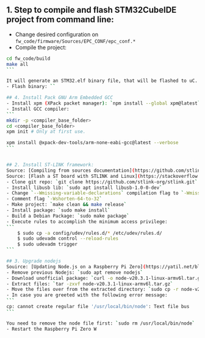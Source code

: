 ## 1. Step to compile and flash STM32CubeIDE project from command line:
- Change desired configuration on `fw_code/firmware/Sources/EPC_CONF/epc_conf.*`
- Compile the project: 
````sh
cd fw_code/build
make all
```

It will generate an STM32.elf binary file, that will be flashed to uC.
- Flash binary: ``

## 4. Install Pack GNU Arm Embedded GCC
- Install xpm (XPack packet manager): `npm install --global xpm@latest`
- Install GCC compiler: 
```
mkdir -p <compiler_base_folder>
cd <compiler_base_folder>
xpm init # Only at first use.

xpm install @xpack-dev-tools/arm-none-eabi-gcc@latest --verbose
```


## 2. Install ST-LINK framework:
Source: [Compiling from sources documentation](https://github.com/stlink-org/stlink/blob/develop/doc/compiling.md)
Source: [Flash a ST board with STLINK and Linux](https://stackoverflow.com/questions/63011922/flash-a-st-board-with-stlink-and-linux)
- Clone git repo: `git clone https://github.com/stlink-org/stlink.git`
- Install libusb lib: `sudo apt install libusb-1.0-0-dev` 
- Change `--Wmissing-variable-declarations` compilation flag to `-Wmissing-declarations` on `~/build/cmake/modules/c_flags.cmake`
- Comment flag `-Wshorten-64-to-32`
- Make project: `make clean && make release`
- Install package: `sudo make install`
- Build a Debian Package: `sudo make package`
- Execute rules to accomplish the minimum access privilege: 
```
    $ sudo cp -a config/udev/rules.d/* /etc/udev/rules.d/
    $ sudo udevadm control --reload-rules
    $ sudo udevadm trigger
```

## 3. Upgrade nodejs
Souirce: [Updating Node.js on a Raspberry Pi Zero](https://yatil.net/blog/node-on-pi)
- Remove previous Nodejs: `sudo apt remove nodejs`
- Download unofficial package: `curl -o node-v20.3.1-linux-armv6l.tar.gz https://unofficial-builds.nodejs.org/download/release/v20.3.1/node-v20.3.1-linux-armv6l.tar.gz`
- Extract files: `tar -zxvf node-v20.3.1-linux-armv6l.tar.gz`
- Move the files over from the extracted directory: `sudo cp -r node-v20.3.1-linux-armv6l/* /usr/local/`
- In case you are greeted with the following error message:
```
cp: cannot create regular file '/usr/local/bin/node': Text file bus
```

You need to remove the node file first: `sudo rm /usr/local/bin/node`
- Restart the Raspberry Pi Zero W


